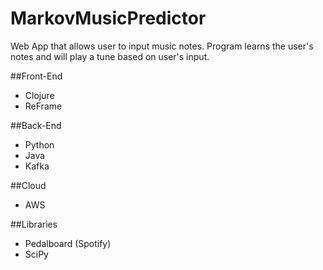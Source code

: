 # MarkovMusicPredictor
Web App that allows user to input music notes. Program learns the user's notes and will play a tune based on user's input. 

##Front-End
* Clojure
* ReFrame

##Back-End
* Python
* Java
* Kafka

##Cloud
* AWS

##Libraries
* Pedalboard (Spotify) 
* SciPy
